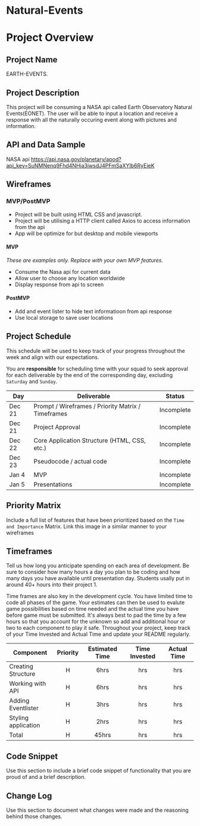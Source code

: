 # Natural-Events
# Project Overview

## Project Name

EARTH-EVENTS.

## Project Description

This project will be consuming a NASA api called Earth Observatory Natural Events(EONET). The user will be able to input a location and receive a response with all the naturally occuring event along with pictures and information.

## API and Data Sample
NASA api https://api.nasa.gov/planetary/apod?api_key=SuNMNenq9Fhd4NHja3iwsdJ4PFmSaXYIb6RyEieK

## Wireframes



### MVP/PostMVP
- Project will be built using HTML CSS and javascript.
- Project will be utilising a HTTP client called Axios to access information from the api
- App will be optimize for but desktop and mobile viewports

#### MVP 
*These are examples only. Replace with your own MVP features.*

- Consume the Nasa api for current data 
- Allow user to choose any location worldwide
- Display response from api to screen

#### PostMVP  
- Add and event lister to hide text informatioon from api response
- Use local storage to save user locations

## Project Schedule

This schedule will be used to keep track of your progress throughout the week and align with our expectations.  

You are **responsible** for scheduling time with your squad to seek approval for each deliverable by the end of the corresponding day, excluding `Saturday` and `Sunday`.

|  Day | Deliverable | Status
|---|---| ---|
|Dec 21| Prompt / Wireframes / Priority Matrix / Timeframes | Incomplete
|Dec 21| Project Approval | Incomplete
|Dec 22| Core Application Structure (HTML, CSS, etc.) | Incomplete
|Dec 23| Pseudocode / actual code | Incomplete
|Jan 4| MVP | Incomplete
|Jan 5| Presentations | Incomplete

## Priority Matrix

Include a full list of features that have been prioritized based on the `Time and Importance` Matrix.  Link this image in a similar manner to your wireframes

## Timeframes

Tell us how long you anticipate spending on each area of development. Be sure to consider how many hours a day you plan to be coding and how many days you have available until presentation day. Students usally put in around 40+ hours into their project 1.

Time frames are also key in the development cycle.  You have limited time to code all phases of the game.  Your estimates can then be used to evalute game possibilities based on time needed and the actual time you have before game must be submitted. It's always best to pad the time by a few hours so that you account for the unknown so add and additional hour or two to each component to play it safe. Throughout your project, keep track of your Time Invested and Actual Time and update your README regularly.

| Component | Priority | Estimated Time | Time Invested | Actual Time |
| --- | :---: |  :---: | :---: | :---: |
| Creating Structure | H | 6hrs| hrs | hrs |
| Working with API | H | 6hrs| hrs | hrs |
| Adding Eventlister| H |  3hrs|  hrs | hrs|
| Styling application|H | 2hrs| hrs| hrs|
| Total | H | 45hrs| hrs | hrs |

## Code Snippet

Use this section to include a brief code snippet of functionality that you are proud of and a brief description.  


## Change Log
 Use this section to document what changes were made and the reasoning behind those changes. 
